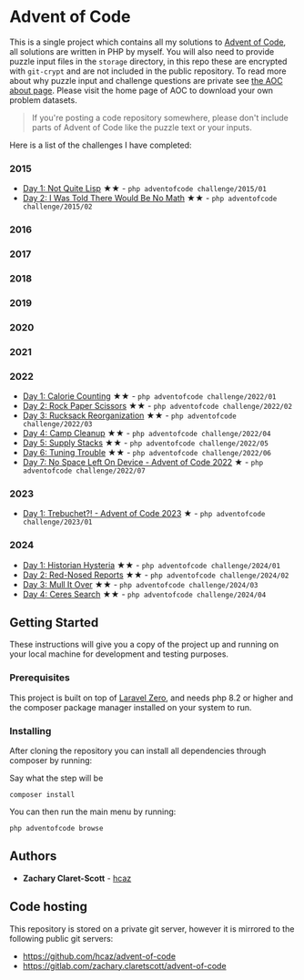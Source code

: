 # Advent of Code

This is a single project which contains all my solutions to [Advent of Code](https://adventofcode.com/), all solutions are written in PHP by myself. You will also need to provide puzzle input files in the `storage` directory, in this repo these are encrypted with `git-crypt` and are not included in the public repository. To read more about why puzzle input and challenge questions are private see [the AOC about page](https://adventofcode.com/about). Please visit the home page of AOC to download your own problem datasets.
>If you're posting a code repository somewhere, please don't include parts of Advent of Code like the puzzle text or your inputs.

Here is a list of the challenges I have completed:

### 2015
- [Day 1: Not Quite Lisp](https://adventofcode.com/2015/day/1) ★★ - `php adventofcode challenge/2015/01`
- [Day 2: I Was Told There Would Be No Math](https://adventofcode.com/2015/day/2) ★★ - `php adventofcode challenge/2015/02`

### 2016

### 2017

### 2018

### 2019

### 2020

### 2021

### 2022
- [Day 1: Calorie Counting](https://adventofcode.com/2022/day/1) ★★ - `php adventofcode challenge/2022/01`
- [Day 2: Rock Paper Scissors](https://adventofcode.com/2022/day/2) ★★ - `php adventofcode challenge/2022/02`
- [Day 3: Rucksack Reorganization](https://adventofcode.com/2022/day/3) ★★ - `php adventofcode challenge/2022/03`
- [Day 4: Camp Cleanup](https://adventofcode.com/2022/day/4) ★★ - `php adventofcode challenge/2022/04`
- [Day 5: Supply Stacks](https://adventofcode.com/2022/day/5) ★★ - `php adventofcode challenge/2022/05`
- [Day 6: Tuning Trouble](https://adventofcode.com/2022/day/6) ★★ - `php adventofcode challenge/2022/06`
- [Day 7: No Space Left On Device - Advent of Code 2022](https://adventofcode.com/2022/day/7) ★ - `php adventofcode challenge/2022/07`

### 2023
- [Day 1: Trebuchet?! - Advent of Code 2023](https://adventofcode.com/2023/day/1) ★ - `php adventofcode challenge/2023/01`

### 2024
- [Day 1: Historian Hysteria](https://adventofcode.com/2024/day/1) ★★ - `php adventofcode challenge/2024/01`
- [Day 2: Red-Nosed Reports](https://adventofcode.com/2024/day/2) ★★ - `php adventofcode challenge/2024/02`
- [Day 3: Mull It Over](https://adventofcode.com/2024/day/3) ★★ - `php adventofcode challenge/2024/03`
- [Day 4: Ceres Search](https://adventofcode.com/2024/day/4) ★★ - `php adventofcode challenge/2024/04`

## Getting Started

These instructions will give you a copy of the project up and running on
your local machine for development and testing purposes.

### Prerequisites

This project is built on top of [Laravel Zero](https://github.com/laravel-zero/laravel-zero), and needs php 8.2 or higher and the composer package manager installed on your system to run.

### Installing

After cloning the repository you can install all dependencies through composer by running:

Say what the step will be

    composer install

You can then run the main menu by running:

    php adventofcode browse

## Authors

- **Zachary Claret-Scott** -
  [hcaz](https://hcaz.io)

## Code hosting

This repository is stored on a private git server, however it is mirrored to the following public git servers:
- https://github.com/hcaz/advent-of-code
- https://gitlab.com/zachary.claretscott/advent-of-code
